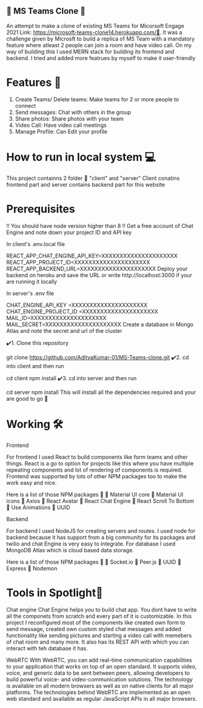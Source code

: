 ## 🔰 MS Teams Clone 🔰
An attempt to make a clone of existing MS Teams for Micorsoft Engage 2021 Link: https://microsoft-teams-clone14.herokuapp.com/🔗.
It was a challenge given by Microsft to build a replica of MS Team with a mandatory feature where atleast 2 people can join a room and have video call. On my way of building this I used MERN stack for building its frontend and backend. I tried and added more featrues by myself to make it user-friendly

# Features 🔰
1) Create Teams/ Delete teams: Make teams for 2 or more people to connect
2) Send messages: Chat with others in the group
3) Share photos: Share photos with your team
4) Video Call: Have video call meetings
5) Manage Profile: Can Edit your profile 

# How to run in local system 💻
This project containns 2 folder 📁 "client" and "server"
Client conatins frontend part and server contains backend part for this website

# Prerequisites
‼️ You should have node version higher than 8
‼️ Get a free account of Chat Engine and note down your project ID and API key

In client's .env.local file

REACT_APP_CHAT_ENGINE_API_KEY=XXXXXXXXXXXXXXXXXXXXX
REACT_APP_PROJECT_ID=XXXXXXXXXXXXXXXXXXXXX
REACT_APP_BACKEND_URL=XXXXXXXXXXXXXXXXXXXXX
Deploy your backend on heroku and save the URL or write http://localhost:3000 if your are running it locally

In server's .env file

CHAT_ENGINE_API_KEY =XXXXXXXXXXXXXXXXXXXXX
CHAT_ENGINE_PROJECT_ID =XXXXXXXXXXXXXXXXXXXXX
MAIL_ID=XXXXXXXXXXXXXXXXXXXXX
MAIL_SECRET=XXXXXXXXXXXXXXXXXXXXX
Create a database in Mongo Atlas and note the secret and url of the cluster



✔️1. Clone this repository

 git clone https://github.com/AdityaKumar-01/MS-Teams-clone.git
✔️2. cd into client and then run

 cd client
 npm install
✔️3. cd into server and then run

 cd server
 npm install
This will install all the dependencies required and your are good to go 💯

# Working 🛠
Frontend

For frontend I used React to build components like form teams and other things. React is a go to option for projects like this where you have multiple repeating components and lot of rendering of components is required. Frontend was supported by lots of other NPM packages too to make the work easy and nice.


Here is a list of those NPM packages 📝
📍 Material UI core
📍 Material UI icons
📍 Axios
📍 React Avatar
📍 React Chat Engine
📍 React Scroll To Bottom
📍 Use Animations
📍 UUID

Backend

For backend I used NodeJS for creating servers and routes. I used node for backend because it has support from a big community for its packages and twilio and chat Engine is very easy to integrate. For database I used MongoDB Atlas which is cloud based data storage.


Here is a list of those NPM packages 📝
📍 Socket.io
📍 Peer.js
📍 UUID
📍 Express
📍 Nodemon

# Tools in Spotlight🔆
Chat engine
Chat Engine helps you to build chat app. You dont have to write all the componets from scratch and every part of it is customizable. In this project I reconfigured most of the components like created own form to send message, created own custom styled chat messages and added functionality like sending pictures and starting a video call with memebers of chat room and many more. It also has its REST API with which you can interact with teh database it has.


WebRTC
With WebRTC, you can add real-time communication capabilities to your application that works on top of an open standard. It supports video, voice, and generic data to be sent between peers, allowing developers to build powerful voice- and video-communication solutions. The technology is available on all modern browsers as well as on native clients for all major platforms. The technologies behind WebRTC are implemented as an open web standard and available as regular JavaScript APIs in all major browsers.

